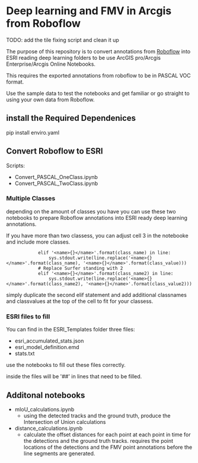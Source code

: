 # Deep learning and FMV in Arcgis from Roboflow

TODO: add the tile fixing script and clean it up 

The purpose of this repository is to convert annotations from [Roboflow](https://roboflow.com/) into ESRI reading deep learning folders to be use ArcGIS pro/Arcgis Enterprise/Arcgis Online Notebooks.

This requires the exported annotations from roboflow to be in PASCAL VOC format.



Use the sample data to test the notebooks and get familiar or go straight to using your own data from Roboflow.

## install the Required Dependenices

pip install enviro.yaml

## Convert Roboflow to ESRI

Scripts:
- Convert_PASCAL_OneClass.ipynb
- Convert_PASCAL_TwoClass.ipynb 

### Multiple Classes

depending on the amount of classes you have you can use these two notebooks to prepare Roboflow annotations into ESRI ready deep learning annotations.

If you have more than two classess, you can adjust cell 3 in the notebooke and include more classes.

                elif '<name>{}</name>'.format(class_name) in line:
                    sys.stdout.write(line.replace('<name>{}</name>'.format(class_name), '<name>{}</name>'.format(class_value)))
                # Replace Surfer standing with 2
                elif '<name>{}</name>'.format(class_name2) in line:
                    sys.stdout.write(line.replace('<name>{}</name>'.format(class_name2), '<name>{}</name>'.format(class_value2)))

simply duplicate the second elif statement and add additional classnames and classvalues at the top of the cell to fit for your classess.

### ESRI files to fill

You can find in the ESRI_Templates folder three files:

- esri_accumulated_stats.json
- esri_model_definition.emd
- stats.txt

use the notebooks to fill out these files correctly.

inside the files will be '##' in lines that need to be filled. 

## Additonal notebooks

- mIoU_calculations.ipynb
    - using the detected tracks and the ground truth, produce the Intersection of Union calculations 
- distance_calculations.ipynb
    - calculate the offset distances for each point at each point in time for the detections and the ground truth tracks. requires the point locations of the detections and the FMV point annotations before the line segments are generated.

